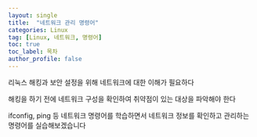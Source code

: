 ```yaml
---
layout: single
title:  "네트워크 관리 명령어"
categories: Linux
tag: [Linux, 네트워크, 명령어]
toc: true
toc_label: 목차
author_profile: false
---
```


리눅스 해킹과 보안 설정을 위해 네트워크에 대한 이해가 필요하다

해킹을 하기 전에 네트워크 구성을 확인하여 취약점이 있는 대상을 파악해야 한다

ifconfig, ping 등 네트워크 명령어를 학습하면서 네트워크 정보를 확인하고 관리하는
명령어를 실습해보겠습니다